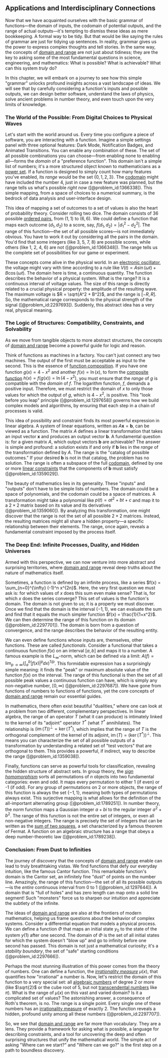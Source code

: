 ## Applications and Interdisciplinary Connections

Now that we have acquainted ourselves with the basic grammar of functions—the domain of inputs, the codomain of potential outputs, and the range of actual outputs—it's tempting to dismiss these ideas as mere bookkeeping. A formal way to be tidy. But that would be like saying the rules of grammar are just for tidying up sentences. In reality, grammar gives us the power to express complex thoughts and tell stories. In the same way, the concepts of [domain and range](@article_id:144838) are not just about tidiness; they are the key to asking some of the most fundamental questions in science, engineering, and mathematics: What is possible? What is achievable? What can this system *truly* do?

In this chapter, we will embark on a journey to see how this simple "grammar" unlocks profound insights across a vast landscape of ideas. We will see that by carefully considering a function's inputs and possible outputs, we can design better software, understand the laws of physics, solve ancient problems in number theory, and even touch upon the very limits of knowledge.

### The World of the Possible: From Digital Choices to Physical Waves

Let's start with the world around us. Every time you configure a piece of software, you are interacting with a function. Imagine a simple settings panel with three optional features: Dark Mode, Notification Badges, and Animated Transitions. You can enable any combination of these. The set of all possible combinations you can choose—from enabling none to enabling all—forms the *domain* of a "preference function". This domain isn't a simple list of numbers; it's a more structured object known to mathematicians as a [power set](@article_id:136929). If a function is designed to simply count how many features you've enabled, its *range* would be the set $\{0, 1, 2, 3\}$. The [codomain](@article_id:138842) might have included the number 4, just in case a new feature was planned, but the range tells us what's possible *right now* ([@problem_id:1366338]). This simple mapping, from a space of choices to a numerical summary, is the bedrock of data analysis and user-interface design.

This idea of mapping a set of outcomes to a set of values is also the heart of probability theory. Consider rolling two dice. The domain consists of 36 possible [ordered pairs](@article_id:269208), from $(1, 1)$ to $(6, 6)$. We could define a function that maps each outcome $(d_1, d_2)$ to a score, say, $f(d_1, d_2) = |d_1^2 - d_2^2|$. The range of this function—the set of all possible scores—is not immediately obvious. You have to work it out by considering all the pairs in the domain. You'd find that some integers (like 3, 5, 7, 8) are possible scores, while others (like 1, 2, 4, 6) are not ([@problem_id:1366348]). The range tells us the complete set of possibilities for our game or experiment.

These concepts come alive in the physical world. In an [electronic oscillator](@article_id:274219), the voltage might vary with time according to a rule like $V(t) = A \sin(\omega t) + B \cos(\omega t)$. The domain here is time, a continuous quantity. The function describes the behavior of a physical system. What is the range? It is a continuous interval of voltage values. The size of this range is directly related to a crucial physical property: the amplitude of the resulting wave. The maximum voltage is $R = \sqrt{A^2 + B^2}$, and the range is $[-R, R]$. So, the mathematical range corresponds to the physical strength of the signal ([@problem_id:2297693]). Suddenly, this abstract idea has a very real, physical meaning.

### The Logic of Structures: Compatibility, Constraints, and Solvability

As we move from tangible objects to more abstract structures, the concepts of [domain and range](@article_id:144838) become a powerful guide for logic and reason.

Think of functions as machines in a factory. You can't just connect any two machines. The output of the first must be acceptable as input to the second. This is the essence of [function composition](@article_id:144387). If you have one function $g(x) = 4 - x^2$ and another $f(x) = \ln(x)$, to form the [composite function](@article_id:150957) $h(x) = f(g(x)) = \ln(4-x^2)$, you must ensure that the *range* of $g$ is compatible with the *domain* of $f$. The logarithm function, $f$, demands a positive input. Therefore, we must restrict the domain of $x$ to only those values for which the output of $g$, which is $4-x^2$, is positive. This "look before you leap" principle ([@problem_id:1297658]) governs how we build complex models and algorithms, by ensuring that each step in a chain of processes is valid.

This idea of possibility and constraint finds its most powerful expression in linear algebra. A system of linear equations, written as $A\mathbf{x} = \mathbf{b}$, can be viewed as a function. The matrix $A$ defines a linear transformation that takes an input vector $\mathbf{x}$ and produces an output vector $\mathbf{b}$. A fundamental question is: for a given matrix $A$, which output vectors $\mathbf{b}$ are achievable? The answer is simple and profound: a solution exists if and only if $\mathbf{b}$ lies in the *range* of the transformation defined by $A$. The range is the "catalog of possible outcomes." If your desired $\mathbf{b}$ is not in that catalog, the problem has no solution. The range is often a subspace of the full [codomain](@article_id:138842), defined by one or more [linear constraints](@article_id:636472) that the components of $\mathbf{b}$ must satisfy ([@problem_id:1359029]).

The beauty of mathematics lies in its generality. These "inputs" and "outputs" don't have to be simple lists of numbers. The domain could be a space of polynomials, and the codomain could be a space of matrices. A transformation might take a polynomial like $p(t) = at^2+bt+c$ and map it to a $2 \times 2$ matrix based on its value and its derivatives ([@problem_id:1359060]). By analyzing this transformation, one might discover that the range is not the set of all possible $2 \times 2$ matrices. Instead, the resulting matrices might all share a hidden property—a specific relationship between their elements. The range, once again, reveals a fundamental constraint imposed by the process itself.

### The Deep End: Infinite Processes, Duality, and Hidden Universes

Armed with this perspective, we can now venture into more abstract and surprising territories, where [domain and range](@article_id:144838) reveal deep truths about the nature of mathematics itself.

Sometimes, a function is defined by an infinite process, like a series $f(x) = \sum_{n=0}^{\infty} (-1)^n x^{2n}$. Here, the very first question we must ask is: for which values of $x$ does this sum even make sense? That is, for which $x$ does the series converge? This set of values is the function's domain. The domain is not given to us; it is a property we must discover. Once we find that the domain is the interval $(-1, 1)$, we can evaluate the sum and find that it equals the much simpler function $f(x) = \frac{1}{1+x^2}$. We can then determine the range of this function on its domain ([@problem_id:2297701]). The domain is born from a question of convergence, and the range describes the behavior of the resulting entity.

We can even define functions whose inputs are, themselves, other functions. These are called *functionals*. Consider a functional that takes a continuous function $f(x)$ on an interval $[a,b]$ and maps it to a number. A famous example is the $L_\infty$-norm, which can be defined via a limit: $A(f) = \lim_{p\to\infty} \left( \int_a^b |f(x)|^p dx \right)^{1/p}$. This formidable expression has a surprisingly simple meaning: it finds the "peak" or maximum absolute value of the function $f(x)$ on the interval. The range of this functional is then the set of all possible peak values a continuous function can have, which is simply any non-negative number, $[0, \infty)$ ([@problem_id:2297687]). We have gone from functions of numbers to functions of functions, yet the core concepts of [domain and range](@article_id:144838) remain our essential guides.

In mathematics, there often exist beautiful "dualities," where one can look at a problem from two different, complementary perspectives. In linear algebra, the range of an operator $T$ (what it can produce) is intimately linked to the kernel of its "adjoint" operator $T^*$ (what $T^*$ annihilates). The relationship is $(\operatorname{im}(T))^\perp = \ker(T^*)$, which implies that the range of $T$ is the orthogonal complement of the kernel of its adjoint, $\operatorname{im}(T) = (\ker(T^*))^\perp$. This means you can characterize the set of all possible outputs of a transformation by understanding a related set of "test vectors" that are orthogonal to them. This provides a powerful, if indirect, way to describe the range ([@problem_id:1359038]).

Finally, functions can serve as powerful tools for classification, revealing the hidden structure of abstract sets.
In group theory, the *[sign homomorphism](@article_id:184508)* sorts all permutations of $n$ objects into two fundamental categories: even and odd. It maps every permutation to either 1 (if even) or -1 (if odd). For any group of permutations on 2 or more objects, the range of this function is always the set $\{-1, 1\}$, meaning both types of permutations always exist. This surjective mapping is what allows for the definition of the all-important alternating group ([@problem_id:1789251]).
In number theory, the *norm* function maps a Gaussian integer $a+bi$ to the regular integer $a^2+b^2$. The range of this function is not the entire set of integers, or even all non-negative integers. The range is precisely the set of integers that can be written as the [sum of two squares](@article_id:634272), a set characterized by a famous theorem of Fermat. A function on an algebraic structure has a range that obeys a deep number-theoretic law ([@problem_id:1789238]).

### Conclusion: From Dust to Infinities

The journey of discovery that the concepts of [domain and range](@article_id:144838) enable can lead to truly breathtaking vistas. We find functions that defy our everyday intuition, like the famous Cantor function. This remarkable function's domain is the Cantor set, an infinitely fine "dust" of points on the number line. Amazingly, the range of this function—the set of all its possible outputs—is the *entire* continuous interval from 0 to 1 ([@problem_id:1297644]). A domain that is "full of holes" and has zero length can map onto a solid line segment! Such "monsters" force us to sharpen our intuition and appreciate the subtlety of the infinite.

The ideas of [domain and range](@article_id:144838) are also at the frontiers of modern mathematics, helping us frame questions about the behavior of complex systems. Consider a differential equation that models a physical process. We can define a function $\Phi$ that maps an initial state $y_0$ to the state of the system $y(1)$ after one second. The domain of $\Phi$ is the set of all initial states for which the system doesn't "blow up" and go to infinity before one second has passed. This domain is not just a mathematical curiosity; it's a *stability boundary*, the set of "safe" starting conditions ([@problem_id:2297666]).

Perhaps the most stunning illustration of this power comes from the theory of numbers. One can define a function, the *[irrationality measure](@article_id:180386)* $\mu(x)$, that quantifies how "irrational" a number is. Now, let's restrict the domain of this function to a very special set: all [algebraic numbers](@article_id:150394) of degree 2 or more (like $\sqrt{2}$ or the cube root of 5, but not [transcendental numbers](@article_id:154417) like $\pi$). What is the range of $\mu(x)$ on this vast and varied domain? Is it a complicated set of values? The astonishing answer, a consequence of Roth's theorem, is no. The range is a single point. Every single one of these numbers has an [irrationality measure](@article_id:180386) of exactly 2. The function reveals a hidden, profound unity among all these numbers ([@problem_id:2297707]).

So, we see that [domain and range](@article_id:144838) are far more than vocabulary. They are a lens. They provide a framework for asking what is possible, a language for describing constraints, and a tool for uncovering the deep and often surprising structures that unify the mathematical world. The simple act of asking "Where can we start?" and "Where can we go?" is the first step on a path to boundless discovery.